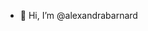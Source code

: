 - 👋 Hi, I’m @alexandrabarnard



<!---
alexandrabarnard/alexandrabarnard is a ✨ special ✨ repository because its `README.md` (this file) appears on your GitHub profile.
You can click the Preview link to take a look at your changes.
--->
